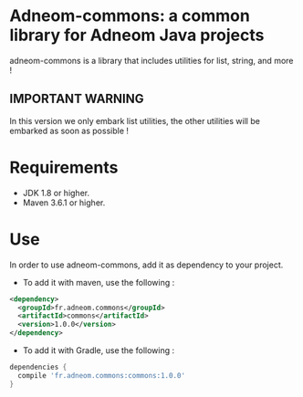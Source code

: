 # Adneom-commons: a common library for Adneom Java projects

adneom-commons is a library that includes utilities for list, string, and more !

## IMPORTANT WARNING
In this version we only embark list utilities, the other utilities will be embarked as soon as possible !

# Requirements

* JDK 1.8 or higher.
* Maven 3.6.1 or higher.

# Use

In order to use adneom-commons, add it as dependency to your project.
* To add it with maven, use the following :

```xml
<dependency>
  <groupId>fr.adneom.commons</groupId>
  <artifactId>commons</artifactId>
  <version>1.0.0</version>
</dependency>
```

* To add it with Gradle, use the following :

```gradle
dependencies {
  compile 'fr.adneom.commons:commons:1.0.0'
}
```
